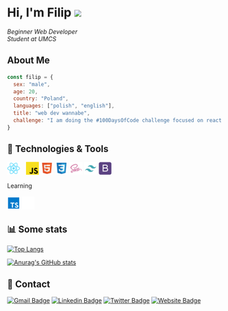 # Hi, I'm Filip <img src="https://media.giphy.com/media/hvRJCLFzcasrR4ia7z/giphy.gif" width="25px"> 

<em>Beginner Web Developer</br>Student at UMCS</em>

 ## About Me
 
```javascript
const filip = {
  sex: "male",
  age: 20,
  country: "Poland",
  languages: ["polish", "english"],
  title: "web dev wannabe",
  challenge: "I am doing the #100DaysOfCode challenge focused on react and typescript"
}
```
## 🔧 Technologies & Tools

<img src="https://github.com/fkozlicki/fkozlicki/blob/main/react.svg" width="30" style="margin-right: 10px;" /> <img src="https://github.com/fkozlicki/fkozlicki/blob/main/js.svg" width="30"/> <img src="https://github.com/fkozlicki/fkozlicki/blob/main/html.svg" width="30" /> <img src="https://github.com/fkozlicki/fkozlicki/blob/main/css.svg" width="30" /> <img src="https://github.com/fkozlicki/fkozlicki/blob/main/sass.svg" width="30" /> <img src="https://github.com/fkozlicki/fkozlicki/blob/main/tw.svg" width="30"/> <img src="https://github.com/fkozlicki/fkozlicki/blob/main/bs.svg" width="30"/> 

Learning </br></br>
<img src="https://github.com/fkozlicki/fkozlicki/blob/main/ts.svg" width="30" /> <img src="https://github.com/fkozlicki/fkozlicki/blob/main/next.svg" width="30" />

## 📊 Some stats

[![Top Langs](https://github-readme-stats.vercel.app/api/top-langs/?username=fkozlicki&layout=compact&theme=tokyonight)](https://github.com/fkozlicki/github-readme-stats)

[![Anurag's GitHub stats](https://github-readme-stats.vercel.app/api?username=fkozlicki&theme=tokyonight)](https://github.com/fkozlicki/github-readme-stats)

## 📝 Contact
[![Gmail Badge](https://img.shields.io/badge/-samujjwaal.dey@acuitybrands.com-c14438?style=flat&logo=Gmail&logoColor=white)](mailto:samujjwaal.dey@acuitybrands.com "Connect via Email")
[![Linkedin Badge](https://img.shields.io/badge/-Samujjwaal%20Dey-0072b1?style=flat&logo=Linkedin&logoColor=white)](https://www.linkedin.com/in/samujjwaal/ "Connect on LinkedIn")
[![Twitter Badge](https://img.shields.io/badge/-@samujjwaal-00acee?style=flat&logo=Twitter&logoColor=white)](https://twitter.com/intent/follow?screen_name=samujjwaal "Follow on Twitter")
[![Website Badge](https://img.shields.io/badge/-@samujjwaal-00acee?style=flat&logo=Twitter&logoColor=white)](https://twitter.com/intent/follow?screen_name=samujjwaal "Follow on Twitter")
